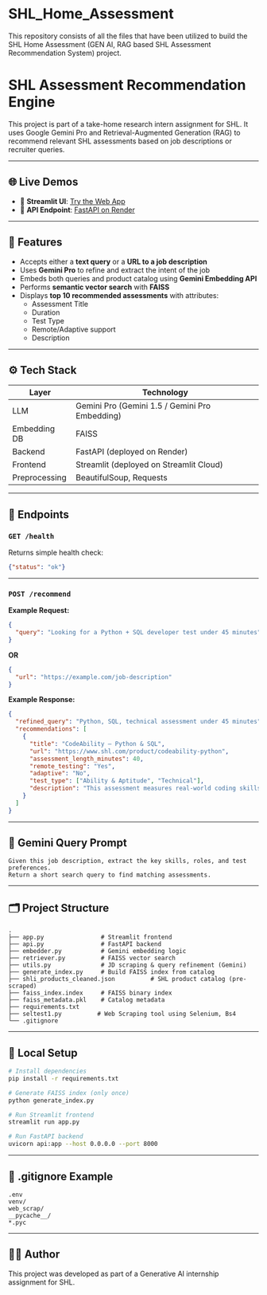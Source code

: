 # SHL_Home_Assessment
This repository consists of all the files that have been utilized to build the SHL Home Assessment (GEN AI, RAG based SHL Assessment Recommendation System) project. 

#  SHL Assessment Recommendation Engine

This project is part of a take-home research intern assignment for SHL. It uses Google Gemini Pro and Retrieval-Augmented Generation (RAG) to recommend relevant SHL assessments based on job descriptions or recruiter queries.

---

## 🌐 Live Demos

- 🔎 **Streamlit UI**: [Try the Web App](https://test-recommender-ai.streamlit.app/)
- 🧠 **API Endpoint**: [FastAPI on Render](https://shl-api-ifyj.onrender.com/recommend)

---

## 🚀 Features

- Accepts either a **text query** or a **URL to a job description**
- Uses **Gemini Pro** to refine and extract the intent of the job
- Embeds both queries and product catalog using **Gemini Embedding API**
- Performs **semantic vector search** with **FAISS**
- Displays **top 10 recommended assessments** with attributes:
  - Assessment Title
  - Duration
  - Test Type
  - Remote/Adaptive support
  - Description

---

## ⚙️ Tech Stack

| Layer         | Technology                         |
|---------------|-------------------------------------|
| LLM           | Gemini Pro (Gemini 1.5 / Gemini Pro Embedding) |
| Embedding DB  | FAISS                              |
| Backend       | FastAPI (deployed on Render)       |
| Frontend      | Streamlit (deployed on Streamlit Cloud) |
| Preprocessing | BeautifulSoup, Requests            |

---

## 📂 Endpoints

### `GET /health`
Returns simple health check:

```json
{"status": "ok"}
```

---

### `POST /recommend`

**Example Request:**
```json
{
  "query": "Looking for a Python + SQL developer test under 45 minutes"
}
```
**OR**
```json
{
  "url": "https://example.com/job-description"
}
```

**Example Response:**
```json
{
  "refined_query": "Python, SQL, technical assessment under 45 minutes",
  "recommendations": [
    {
      "title": "CodeAbility – Python & SQL",
      "url": "https://www.shl.com/product/codeability-python",
      "assessment_length_minutes": 40,
      "remote_testing": "Yes",
      "adaptive": "No",
      "test_type": ["Ability & Aptitude", "Technical"],
      "description": "This assessment measures real-world coding skills..."
    }
  ]
}
```

---

## 🧠 Gemini Query Prompt

```text
Given this job description, extract the key skills, roles, and test preferences.
Return a short search query to find matching assessments.
```

---

## 🗂️ Project Structure

```
.
├── app.py                # Streamlit frontend
├── api.py                # FastAPI backend
├── embedder.py           # Gemini embedding logic
├── retriever.py          # FAISS vector search
├── utils.py              # JD scraping & query refinement (Gemini)
├── generate_index.py     # Build FAISS index from catalog
├── shli_products_cleaned.json          # SHL product catalog (pre-scraped)
├── faiss_index.index     # FAISS binary index
├── faiss_metadata.pkl    # Catalog metadata
├── requirements.txt
├── seltest1.py          # Web Scraping tool using Selenium, Bs4
└── .gitignore
```

---

## 🧪 Local Setup

```bash
# Install dependencies
pip install -r requirements.txt

# Generate FAISS index (only once)
python generate_index.py

# Run Streamlit frontend
streamlit run app.py

# Run FastAPI backend
uvicorn api:app --host 0.0.0.0 --port 8000
```

---

## 📁 .gitignore Example

```gitignore
.env
venv/
web_scrap/
__pycache__/
*.pyc

```

---

## 🧑‍💼 Author

This project was developed as part of a Generative AI internship assignment for SHL.
```


